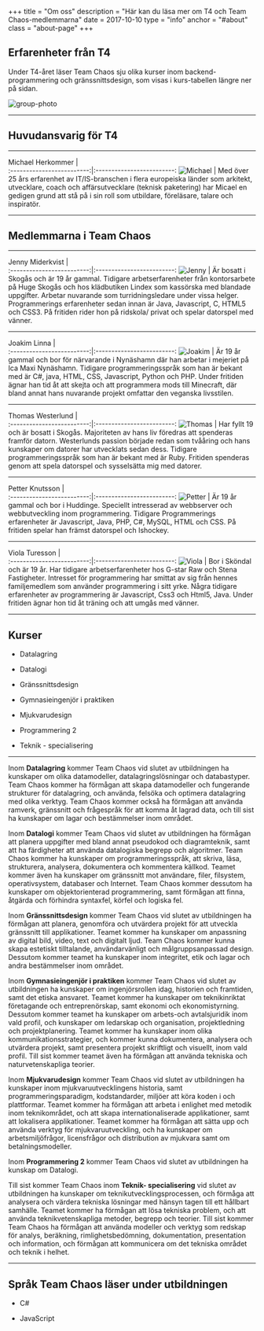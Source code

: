 +++
title = "Om oss"
description = "Här kan du läsa mer om T4 och Team Chaos-medlemmarna"
date = 2017-10-10
type = "info"
anchor = "#about"
class = "about-page"
+++


## Erfarenheter från T4

Under T4-året läser Team Chaos sju olika kurser inom backend-programmering och gränssnittsdesign, som visas i kurs-tabellen längre ner på sidan.

![group-photo](../images/group-photo.jpg?style=centerme "Group photo")

-------------

## Huvudansvarig för T4

-------------

Michael Herkommer        |   
:-------------------------:|:-------------------------:
![Michael](../images/michael-thumbnail.jpg "Michael Herkommer")  |  Med över 25 års erfarenhet av IT/IS-branschen i flera europeiska länder som arkitekt, utvecklare, coach och affärsutvecklare (teknisk paketering) har Micael en gedigen grund att stå på i sin roll som utbildare, föreläsare, talare och inspiratör.

-------------

## Medlemmarna i Team Chaos

-------------

 Jenny Miderkvist        |   
:-------------------------:|:-------------------------:
![Jenny](../images/jenny-thumbnail.jpg "Jenny Miderkvist")  |  Är bosatt i Skogås och är 19 år gammal. Tidigare arbetserfarenheter från kontorsarbete på Huge Skogås och hos klädbutiken Lindex som kassörska med blandade uppgifter. Arbetar nuvarande som turridningsledare under vissa helger. Programmerings erfarenheter sedan innan är Java, Javascript, C, HTML5 och CSS3. På fritiden rider hon på ridskola/ privat och spelar datorspel med vänner.

-------------

 Joakim Linna        |   
:-------------------------:|:-------------------------:
![Joakim](../images/joakim-thumbnail.jpg "Joakim Linna")  |  Är 19 år gammal och bor för närvarande i Nynäshamn där han arbetar i mejeriet på Ica Maxi Nynäshamn. Tidigare programmeringsspråk som han är bekant med är C#, java, HTML, CSS, Javascript, Python och  PHP. Under fritiden ägnar han tid åt att skejta och att programmera mods till Minecraft, där bland annat hans nuvarande projekt omfattar den veganska livsstilen.

-------------

 Thomas Westerlund        |   
:-------------------------:|:-------------------------:
![Thomas](../images/thomas-thumbnail.jpg "Thomas Westerlund")  |  Har fyllt 19 och är bosatt i Skogås. Majoriteten av hans liv föredras att spenderas framför datorn. Westerlunds passion började redan som tvååring och hans kunskaper om datorer har utvecklats sedan dess. Tidigare programmeringsspråk som han är bekant med är Ruby. Fritiden spenderas genom att spela datorspel och sysselsätta mig med datorer.

-------------

 Petter Knutsson        |   
:-------------------------:|:-------------------------:
![Petter](../images/petter-thumbnail.jpg "Petter Knutsson")  |  Är 19 år gammal och bor i Huddinge. Speciellt intresserad av webbserver och webbutveckling inom programmering. Tidigare Programmerings erfarenheter är Javascript, Java, PHP, C#, MySQL, HTML och CSS. På fritiden spelar han främst datorspel och Ishockey.

-------------

Viola Turesson        |   
:-------------------------:|:-------------------------:
![Viola](../images/viola-thumbnail.jpg "Viola Turesson")  |  Bor i Sköndal och är 19 år. Har tidigare arbetserfarenheter hos G-star Raw och Stena Fastigheter. Intresset för programmering har smittat av sig från hennes familjemedlem som använder programmering i sitt yrke. Några tidigare erfarenheter av programmering är Javascript, Css3 och Html5, Java. Under fritiden ägnar hon tid åt träning och att umgås med vänner.

-------------

## **Kurser**

* Datalagring  

* Datalogi               
* Gränssnittsdesign   
* Gymnasieingenjör i praktiken  
* Mjukvarudesign                
* Programmering 2 
* Teknik - specialisering

-------------

Inom **Datalagring** kommer Team Chaos vid slutet av utbildningen ha kunskaper om olika datamodeller, datalagringslösningar och databastyper. Team Chaos kommer ha förmågan att skapa datamodeller och fungerande strukturer för datalagring, och använda, felsöka och optimera datalagring med olika verktyg. Team Chaos kommer också ha förmågan att använda ramverk, gränssnitt och frågespråk för att komma åt lagrad data, och till sist ha kunskaper om lagar och bestämmelser inom området. 

Inom **Datalogi** kommer Team Chaos vid slutet av utbildningen ha förmågan att planera uppgifter med bland annat pseudokod och diagramteknik, samt att ha färdigheter att använda datalogiska begrepp och algoritmer. Team Chaos kommer ha kunskaper om programmeringsspråk, att skriva, läsa, strukturera, analysera, dokumentera och kommentera källkod. Teamet kommer även ha kunskaper om gränssnitt mot användare, filer, filsystem, operativsystem, databaser och Internet. Team Chaos kommer dessutom ha kunskaper om objektorienterad programmering, samt förmågan att finna, åtgärda och förhindra syntaxfel, körfel och logiska fel. 

Inom **Gränssnittsdesign** kommer Team Chaos vid slutet av utbildningen ha förmågan att planera, genomföra och utvärdera projekt för att utveckla gränssnitt till applikationer. Teamet kommer ha kunskaper om anpassning av digital bild, video, text och digitalt ljud. Team Chaos kommer kunna skapa estetiskt tilltalande, användarvänligt och målgruppsanpassad design. Dessutom kommer teamet ha kunskaper inom integritet, etik och lagar och andra bestämmelser inom området. 

Inom **Gymnasieingenjör i praktiken** kommer Team Chaos vid slutet av utbildningen ha kunskaper om ingenjörsrollen idag, historien och framtiden, samt det etiska ansvaret. Teamet kommer ha kunskaper om teknikinriktat företagande och entreprenörskap, samt ekonomi och ekonomistyrning. Dessutom kommer teamet ha kunskaper om arbets-och avtalsjuridik inom vald profil, och kunskaper om ledarskap och organisation, projektledning och projektplanering. Teamet kommer ha kunskaper inom olika kommunikationsstrategier, och kommer kunna dokumentera, analysera och utvärdera projekt, samt presentera projekt skriftligt och visuellt, inom vald profil. Till sist kommer teamet även ha förmågan att använda tekniska och naturvetenskapliga teorier. 

Inom **Mjukvarudesign** kommer Team Chaos vid slutet av utbildningen ha kunskaper inom mjukvaruutvecklingens historia, samt programmeringsparadigm, kodstandarder, miljöer att köra koden i och plattformar. Teamet kommer ha förmågan att arbeta i enlighet med metodik inom teknikområdet, och att skapa internationaliserade applikationer, samt att lokalisera applikationer. Teamet kommer ha förmågan att sätta upp och använda verktyg för mjukvaruutveckling, och ha kunskaper om arbetsmiljöfrågor, licensfrågor och distribution av mjukvara samt om betalningsmodeller. 

Inom **Programmering 2** kommer Team Chaos vid slutet av utbildningen ha kunskap om Datalogi. 

Till sist kommer Team Chaos inom **Teknik- specialisering** vid slutet av utbildningen ha kunskaper om teknikutvecklingsprocessen, och förmåga att analysera och värdera tekniska lösningar med hänsyn tagen till ett hållbart samhälle. Teamet kommer ha förmågan att lösa tekniska problem, och att använda teknikvetenskapliga metoder, begrepp och teorier. Till sist kommer Team Chaos ha förmågan att använda modeller och verktyg som redskap för analys, beräkning, rimlighetsbedömning, dokumentation, presentation och information, och förmågan att kommunicera om det tekniska området och teknik i helhet. 

-------------
## Språk Team Chaos läser under utbildningen

* C#

* JavaScript

